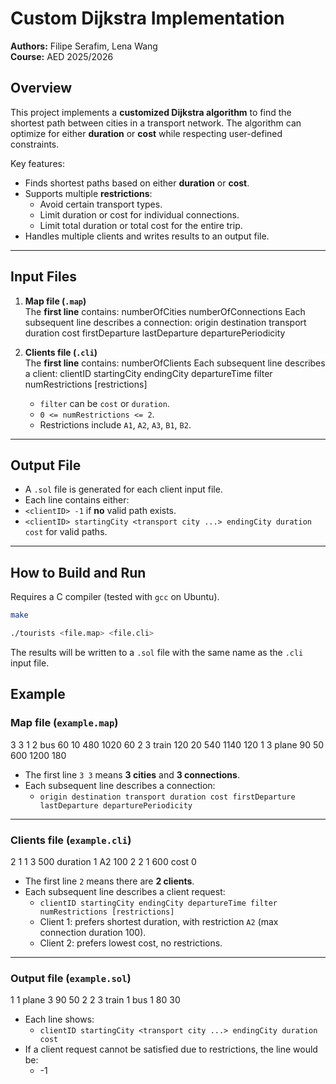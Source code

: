 # Custom Dijkstra Implementation

**Authors:** Filipe Serafim, Lena Wang  
**Course:** AED 2025/2026

## Overview
This project implements a **customized Dijkstra algorithm** to find the shortest path between cities in a transport network. The algorithm can optimize for either **duration** or **cost** while respecting user-defined constraints.

Key features:
- Finds shortest paths based on either **duration** or **cost**.
- Supports multiple **restrictions**:
  - Avoid certain transport types.
  - Limit duration or cost for individual connections.
  - Limit total duration or total cost for the entire trip.
- Handles multiple clients and writes results to an output file.

---

## Input Files

1. **Map file (`.map`)**  
   The **first line** contains:
    numberOfCities numberOfConnections
   Each subsequent line describes a connection:
    origin destination transport duration cost firstDeparture lastDeparture departurePeriodicity


2. **Clients file (`.cli`)**  
   The **first line** contains:
    numberOfClients
   Each subsequent line describes a client:
    clientID startingCity endingCity departureTime filter numRestrictions [restrictions]
   - `filter` can be `cost` or `duration`.  
   - `0 <= numRestrictions <= 2`.  
   - Restrictions include `A1`, `A2`, `A3`, `B1`, `B2`.  

---

## Output File
- A `.sol` file is generated for each client input file.  
- Each line contains either:
- `<clientID> -1` if **no** valid path exists.  
- `<clientID> startingCity <transport city ...> endingCity duration cost` for valid paths.

---

## How to Build and Run

Requires a C compiler (tested with `gcc` on Ubuntu).

```bash
make

./tourists <file.map> <file.cli>
```
The results will be written to a `.sol` file with the same name as the `.cli` input file.

## Example

### Map file (`example.map`)

3 3
1 2 bus 60 10 480 1020 60
2 3 train 120 20 540 1140 120
1 3 plane 90 50 600 1200 180

- The first line `3 3` means **3 cities** and **3 connections**.
- Each subsequent line describes a connection:
  - `origin destination transport duration cost firstDeparture lastDeparture departurePeriodicity`

---

### Clients file (`example.cli`)

2
1 1 3 500 duration 1 A2 100
2 2 1 600 cost 0

- The first line `2` means there are **2 clients**.
- Each subsequent line describes a client request:
  - `clientID startingCity endingCity departureTime filter numRestrictions [restrictions]`
  - Client 1: prefers shortest duration, with restriction `A2` (max connection duration 100).
  - Client 2: prefers lowest cost, no restrictions.

---

### Output file (`example.sol`)

1 1 plane 3 90 50
2 2 3 train 1 bus 1 80 30

- Each line shows:
  - `clientID startingCity <transport city ...> endingCity duration cost`
- If a client request cannot be satisfied due to restrictions, the line would be:
  - <clientID> -1
  
